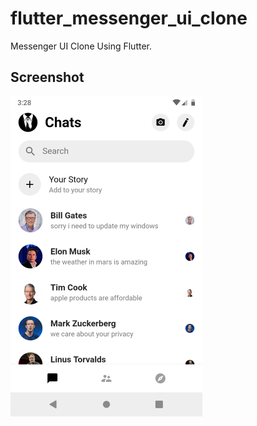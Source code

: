 # flutter_messenger_ui_clone

Messenger UI Clone Using Flutter.

## Screenshot

<img src="screenshot/screenshot.png" width="307" height="512" >
